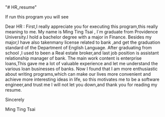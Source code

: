 "# HR_resume" 


If run this program you will see

Dear HR :
First,I really appreciate you for executing this program,this really meaning to me.
My name is Ming Ting Tsai , I`m graduate from Providence University.I hold a bachelor degree with a major in Finance.
Besides my major,I have also takenmany license related to bank ,and get the graduation standard of the Department of English Language.
After graduating from school ,I used to been a Real estate broker,and last job position is assistant relationship manager of bank.
The main work content is enterprise loans,This gave me a lot of valuable experience and let me understand the various loan businesses of banks.
Now I found that I am more enthusiastic about writing programs,which can make our lives more convenient and achieve more interesting ideas in life,
so this motivates me to be a software engineer,and trust me I will not let you down,and thank you for reading my resume.

Sincerely

Ming Ting Tsai
